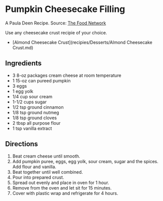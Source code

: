 Pumpkin Cheesecake Filling
==========================

A Paula Deen Recipe. Source: [The Food Network](http://www.foodnetwork.com/recipes/paula-deen/pumpkin-cheesecake-recipe.html)

Use any cheesecake crust recipie of your choice.
* [Almond Cheesecake Crust](recipies/Desserts/Almond Cheesecake Crust.md)

Ingredients
-----------
* 3 8-oz packages cream cheese at room temperature
* 1 15-oz can pureed pumpkin
* 3 eggs
* 1 egg yolk
* 1/4 cup sour cream
* 1-1/2 cups sugar
* 1/2 tsp ground cinnamon
* 1/8 tsp ground nutmeg
* 1/8 tsp ground cloves
* 2 tbsp all purpose flour
* 1 tsp vanilla extract

Directions
----------
1. Beat cream cheese until smooth. 
2. Add pumpkin puree, eggs, egg yolk, sour cream, sugar and the spices. Add flour and vanilla. 
3. Beat together until well combined.
4. Pour into prepared crust. 
5. Spread out evenly and place in oven for 1 hour. 
6. Remove from the oven and let sit for 15 minutes. 
7. Cover with plastic wrap and refrigerate for 4 hours.
